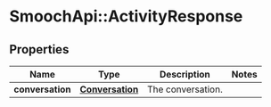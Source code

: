 # SmoochApi::ActivityResponse

## Properties
Name | Type | Description | Notes
------------ | ------------- | ------------- | -------------
**conversation** | [**Conversation**](Conversation.md) | The conversation. | 


